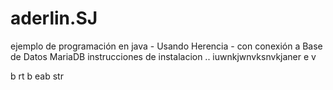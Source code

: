 # aderlin.SJ
ejemplo de programación en java - Usando Herencia - con conexión a Base de Datos MariaDB 
instrucciones de instalacion ..
iuwnkjwnvksnvkjaner
e
v

b
rt
b
eab
str
